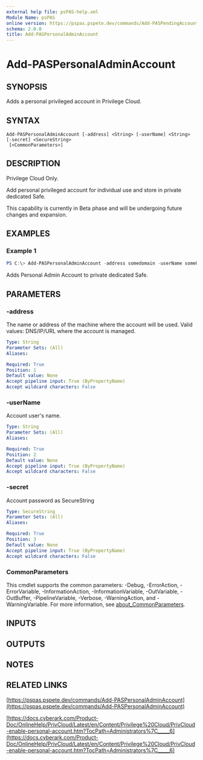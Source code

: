 ```yaml
---
external help file: psPAS-help.xml
Module Name: psPAS
online version: https://pspas.pspete.dev/commands/Add-PASPendingAccount
schema: 2.0.0
title: Add-PASPersonalAdminAccount
---
```


# Add-PASPersonalAdminAccount

## SYNOPSIS
Adds a personal privileged account in Privilege Cloud.

## SYNTAX

```
Add-PASPersonalAdminAccount [-address] <String> [-userName] <String> [-secret] <SecureString>
 [<CommonParameters>]
```

## DESCRIPTION
Privilege Cloud Only.

Add personal privileged account for individual use and store in private dedicated Safe.

This capability is currently in Beta phase and will be undergoing future changes and expansion.

## EXAMPLES

### Example 1
```powershell
PS C:\> Add-PASPersonalAdminAccount -address somedomain -userName someUser -secret $SomePassword
```

Adds Personal Admin Account to private dedicated Safe.

## PARAMETERS

### -address
The name or address of the machine where the account will be used. Valid values: DNS/IP/URL where the account is managed.

```yaml
Type: String
Parameter Sets: (All)
Aliases:

Required: True
Position: 1
Default value: None
Accept pipeline input: True (ByPropertyName)
Accept wildcard characters: False
```

### -userName
Account user's name.

```yaml
Type: String
Parameter Sets: (All)
Aliases:

Required: True
Position: 2
Default value: None
Accept pipeline input: True (ByPropertyName)
Accept wildcard characters: False
```

### -secret
Account password as SecureString

```yaml
Type: SecureString
Parameter Sets: (All)
Aliases:

Required: True
Position: 3
Default value: None
Accept pipeline input: True (ByPropertyName)
Accept wildcard characters: False
```

### CommonParameters
This cmdlet supports the common parameters: -Debug, -ErrorAction, -ErrorVariable, -InformationAction, -InformationVariable, -OutVariable, -OutBuffer, -PipelineVariable, -Verbose, -WarningAction, and -WarningVariable. For more information, see [about_CommonParameters](http://go.microsoft.com/fwlink/?LinkID=113216).

## INPUTS

## OUTPUTS

## NOTES

## RELATED LINKS
[https://pspas.pspete.dev/commands/Add-PASPersonalAdminAccount](https://pspas.pspete.dev/commands/Add-PASPersonalAdminAccount)

[https://docs.cyberark.com/Product-Doc/OnlineHelp/PrivCloud/Latest/en/Content/Privilege%20Cloud/PrivCloud-enable-personal-account.htm?TocPath=Administrators%7C_____6](https://docs.cyberark.com/Product-Doc/OnlineHelp/PrivCloud/Latest/en/Content/Privilege%20Cloud/PrivCloud-enable-personal-account.htm?TocPath=Administrators%7C_____6)